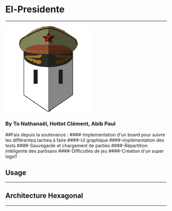 # El-Presidente
___
![alt text](image/elpresidente.png)
### By To Nathanaël, Hottot Clément, Abib Paul

##Fais depuis la soutenance :
####-Implementation d'un board pour suivre les différenteq tacheq à faire
####-UI graphique
####-implémentation des tests
####-Sauvegarde et chargement de parties
####-Répartition intéligente des partisans
####-Difficultés de jeu
####-Création d'un super logo!!

## Usage
___

## Architecture Hexagonal
___

